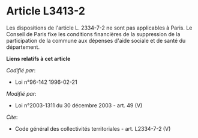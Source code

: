 # Article L3413-2

Les dispositions de l'article L. 2334-7-2 ne sont pas applicables à Paris. Le Conseil de Paris fixe les conditions
financières de la suppression de la participation de la commune aux dépenses d'aide sociale et de santé du département.

**Liens relatifs à cet article**

_Codifié par_:

  - Loi n°96-142 1996-02-21

_Modifié par_:

  - Loi n°2003-1311 du 30 décembre 2003 - art. 49 (V)

_Cite_:

  - Code général des collectivités territoriales - art. L2334-7-2 (V)
